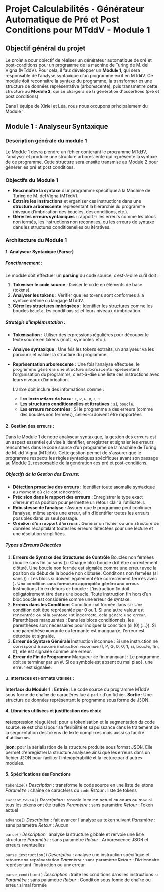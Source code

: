# Projet Calculabilités - Générateur Automatique de Pré et Post Conditions pour MTddV - Module 1

## Objectif général du projet

Le projet a pour objectif de réaliser un générateur automatique de pré et post-conditions pour un programme de la machine de Turing de M. del Vigna (MTddV). Pour cela, il faut développer un **Module 1**, qui sera responsable de l’analyse syntaxique d’un programme écrit en MTddV. Ce module doit reconnaître la syntaxe du programme, la transformer en une structure de données représentative (arborescente), puis transmettre cette structure au **Module 2**, qui se chargera de la génération d'assertions (pré et post conditions).

Dans l'équipe de Xinlei et Léa, nous nous occupons principalement du Module 1.

## Module 1 : Analyseur Syntaxique

### Description générale du module 1

Le Module 1 devra prendre un fichier contenant le programme MTddV, l'analyser et produire une structure arborescente qui représente la syntaxe de ce programme. Cette structure sera ensuite transmise au Module 2 pour générer les pré et post conditions.

### Objectifs du Module 1
- **Reconnaître la syntaxe** d’un programme spécifique à la Machine de Turing de M. del Vigna (MTddV).
- **Extraire les instructions** et organiser ces instructions dans une **structure arborescente** représentant la hiérarchie du programme (niveaux d’imbrication des boucles, des conditions, etc.).
- **Gérer les erreurs syntaxiques** : rapporter les erreurs comme les blocs non fermés, les instructions non reconnues, ou les erreurs de syntaxe dans les structures conditionnelles ou itératives.


### Architecture du Module 1

#### 1. **Analyseur Syntaxique (Parser)**

##### Fonctionnement :
Le module doit effectuer un **parsing** du code source, c'est-à-dire qu'il doit :
1. **Tokeniser le code source** : Diviser le code en éléments de base (tokens).
2. **Analyser les tokens** : Vérifier que les tokens sont conformes à la syntaxe définie du langage MTddV.
3. **Gérer les structures imbriquées** : Identifier les structures comme les boucles `boucle`, les conditions `si` et leurs niveaux d’imbrication.

##### Stratégie d'implémentation :
- **Tokenisation** : Utiliser des expressions régulières pour découper le texte source en tokens (mots, symboles, etc.).
- **Analyse syntaxique** : Une fois les tokens extraits, un analyseur va les parcourir et valider la structure du programme.
- **Représentation arborescente** : Une fois l’analyse effectuée, le programme générera une structure arborescente représentant l’organisation du programme, c'est-à-dire une liste des instructions avec leurs niveaux d'imbrication.
  
  L’arbre doit inclure des informations comme :
  - **Les instructions de base** : `I`, `P`, `G`, `D`, `0`, `1`.
  - **Les structures conditionnelles et itératives** : `si`, `boucle`.
  - **Les erreurs rencontrées** : Si le programme a des erreurs (comme des boucles non fermées), celles-ci doivent être rapportées.

#### 2. **Gestion des erreurs** :

Dans le Module 1 de notre analyseur syntaxique, la gestion des erreurs est un aspect essentiel qui vise à identifier, enregistrer et signaler les erreurs rencontrées dans le code source d’un programme de la machine de Turing de M. del Vigna (MTddV). Cette gestion permet de s'assurer que le programme respecte les règles syntaxiques spécifiques avant son passage au Module 2, responsable de la génération des pré et post-conditions.

##### Objectifs de la Gestion des Erreurs:
- **Détection proactive des erreurs** : Identifier toute anomalie syntaxique au moment où elle est rencontrée.
- **Précision dans le rapport des erreurs** : Enregistrer le type exact d’erreur et sa position pour permettre un retour clair à l’utilisateur.
- **Robustesse de l’analyse** : Assurer que le programme peut continuer l’analyse, même après une erreur, afin d'identifier toutes les erreurs possibles dans un seul passage.
- **Création d’un rapport d’erreurs** : Générer un fichier ou une structure de données récapitulant toutes les erreurs détectées pour une lecture et une résolution simplifiées.
##### Types d'Erreurs Détectées
1. **Erreurs de Syntaxe des Structures de Contrôle**
Boucles non fermées (boucle sans fin ou sans }) : Chaque bloc boucle doit être correctement clôturé. Une boucle non fermée est signalée comme une erreur avec la position du début de la boucle non clôturée.
Conditions non fermées (si sans }) : Les blocs si doivent également être correctement fermés avec }. Une condition sans fermeture appropriée génère une erreur.
Instructions fin en dehors de boucle : L’instruction fin doit obligatoirement être dans une boucle. Toute instruction fin hors d’un bloc boucle est considérée comme une erreur de syntaxe.
2. **Erreurs dans les Conditions**
Condition mal formée dans si : Une condition doit être représentée par 0 ou 1. Si une autre valeur est rencontrée ou si la syntaxe est incorrecte, cela génère une erreur.
Parenthèses manquantes : Dans les blocs conditionnels, les parenthèses sont nécessaires pour indiquer la condition (si (0) {...}). Si une parenthèse ouvrante ou fermante est manquante, l’erreur est détectée et signalée.
3. **Erreur de Syntaxe Générale**
Instruction inconnue : Si une instruction ne correspond à aucune instruction reconnue (I, P, G, D, 0, 1, si, boucle, fin, #), elle est signalée comme une erreur.
4. **Erreur de Fin de Programme**
Marqueur de fin manquant : Le programme doit se terminer par un #. Si ce symbole est absent ou mal placé, une erreur est signalée.

#### 3. **Interfaces et Formats Utilisés** :
**Interface du Module 1** :
**Entrée** : Le code source du programme MTddV sous forme de chaîne de caractères lue à partir d’un fichier.
**Sortie** : Une structure de données représentant le programme sous forme de JSON.

#### 4. Librairies utilisées et justification des choix 
**re**(expression réugulière): pour la tokenisation et la segmentation du code source. **re** est choisi pour sa flexibilité et sa puissance dans le traitement de la segmentation des tokens de texte complexes mais aussi sa facilité d'utilisation.

**json**: pour la sérialisation de la structure produite sous format JSON. Elle permet d'enregistrer la structure analysée ainsi que les erreurs dans un fichier JSON pour faciliter l’interopérabilité et la lecture par d'autres modules.

#### 5. **Spécifications des Fonctions**

`tokenize()` 
*Description* : transforme le code source en une liste de jetons *Paramètre* : chaîne de caractères du `code`
*Retour* : liste de tokens

`current_token()`
*Description* : renvoie le token actuel en cours ou `None` si tous les tokens ont été traités
*Paramètre* : sans paramètre
*Retour* : Token actuel

`advance()`
*Description* : fait avancer l'analyse au token suivant
*Paramètre* : sans paramètre
*Retour* : Aucun

`parse()`
*Description* : analyse la structure globale et renvoie une liste structurée
*Paramètre* : sans paramètre
*Retour* : Arborescence JSON et erreurs éventuelles

`parse_instruction()`
*Description* : analyse une instruction spécifique et retourne sa représentation
*Paramètre* : sans paramètre
*Retour* : Dictionnaire représentant l’instruction ou une erreur

`parse_condition()`
*Description* : traite les conditions dans les instructions `si`
*Paramètre* : sans paramètre
*Retour* : Condition sous forme de chaîne ou erreur si mal formée

